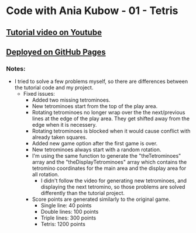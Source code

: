 # Code with Ania Kubow - 01 - Tetris

## [Tutorial video on Youtube](https://www.youtube.com/watch?v=w1JJfK09ujQ)

## [Deployed on GitHub Pages](https://arpadgbondor.github.io/Code_with_Ania_Kubow-01-Tetris/)

### Notes:

- I tried to solve a few problems myself, so there are differences between the tutorial code and my project.
  - Fixed issues:
    - Added two missing tetrominoes.
    - New tetrominoes start from the top of the play area.
    - Rotating tetrominoes no longer wrap over the the next/previous lines at the edge of the play area. They get shifted away from the edge when it is necessery.
    - Rotating tetrominoes is blocked when it would cause conflict with already taken squares.
    - Added new game option after the first game is over.
    - New tetrominoes always start with a random rotation.
    - I'm using the same function to generate the "theTetrominoes" array and the "theDisplayTetrominoes" array which contains the tetromino coordinates for the main area and the display area for all rotation.
      - I didn't follow the video for generating new tetrominoes, and displaying the next tetromino, so those problems are solved differently than the tutorial project.
    - Score points are generated similarly to the original game.
      - Single line: 40 points
      - Double lines: 100 points
      - Triple lines: 300 points
      - Tetris: 1200 points
